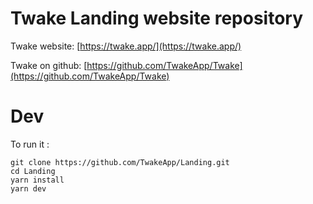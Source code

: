 # Twake Landing website repository

Twake website: [https://twake.app/](https://twake.app/)

Twake on github: [https://github.com/TwakeApp/Twake](https://github.com/TwakeApp/Twake)


# Dev

To run it :
```
git clone https://github.com/TwakeApp/Landing.git
cd Landing
yarn install
yarn dev
```
